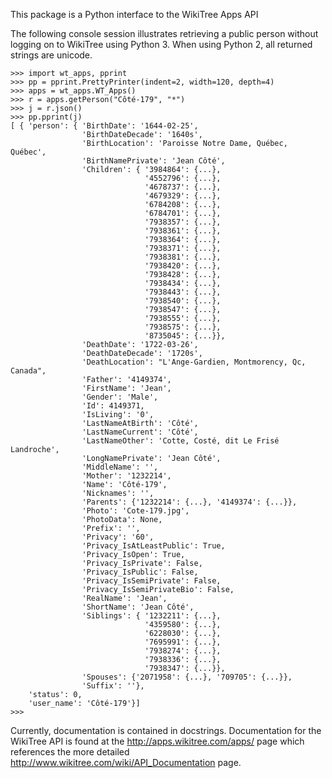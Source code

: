 This package is a Python interface to the WikiTree Apps API

The following console session illustrates retrieving a public person
without logging on to WikiTree using Python 3. When using
Python 2, all returned strings are unicode.

    >>> import wt_apps, pprint
    >>> pp = pprint.PrettyPrinter(indent=2, width=120, depth=4)
    >>> apps = wt_apps.WT_Apps()
    >>> r = apps.getPerson("Côté-179", "*")
    >>> j = r.json()
    >>> pp.pprint(j)
    [ { 'person': { 'BirthDate': '1644-02-25',
                    'BirthDateDecade': '1640s',
                    'BirthLocation': 'Paroisse Notre Dame, Québec, Québec',
                    'BirthNamePrivate': 'Jean Côté',
                    'Children': { '3984864': {...},
                                  '4552796': {...},
                                  '4678737': {...},
                                  '4679329': {...},
                                  '6784208': {...},
                                  '6784701': {...},
                                  '7938357': {...},
                                  '7938361': {...},
                                  '7938364': {...},
                                  '7938371': {...},
                                  '7938381': {...},
                                  '7938420': {...},
                                  '7938428': {...},
                                  '7938434': {...},
                                  '7938443': {...},
                                  '7938540': {...},
                                  '7938547': {...},
                                  '7938555': {...},
                                  '7938575': {...},
                                  '8735045': {...}},
                    'DeathDate': '1722-03-26',
                    'DeathDateDecade': '1720s',
                    'DeathLocation': "L'Ange-Gardien, Montmorency, Qc, Canada",
                    'Father': '4149374',
                    'FirstName': 'Jean',
                    'Gender': 'Male',
                    'Id': 4149371,
                    'IsLiving': '0',
                    'LastNameAtBirth': 'Côté',
                    'LastNameCurrent': 'Côté',
                    'LastNameOther': 'Cotte, Costé, dit Le Frisé Landroche',
                    'LongNamePrivate': 'Jean Côté',
                    'MiddleName': '',
                    'Mother': '1232214',
                    'Name': 'Côté-179',
                    'Nicknames': '',
                    'Parents': {'1232214': {...}, '4149374': {...}},
                    'Photo': 'Cote-179.jpg',
                    'PhotoData': None,
                    'Prefix': '',
                    'Privacy': '60',
                    'Privacy_IsAtLeastPublic': True,
                    'Privacy_IsOpen': True,
                    'Privacy_IsPrivate': False,
                    'Privacy_IsPublic': False,
                    'Privacy_IsSemiPrivate': False,
                    'Privacy_IsSemiPrivateBio': False,
                    'RealName': 'Jean',
                    'ShortName': 'Jean Côté',
                    'Siblings': { '1232211': {...},
                                  '4359580': {...},
                                  '6228030': {...},
                                  '7695991': {...},
                                  '7938274': {...},
                                  '7938336': {...},
                                  '7938347': {...}},
                    'Spouses': {'2071958': {...}, '709705': {...}},
                    'Suffix': ''},
        'status': 0,
        'user_name': 'Côté-179'}]
    >>>

Currently, documentation is contained in docstrings.
Documentation for the WikiTree API is found at the http://apps.wikitree.com/apps/ page
which references the more detailed http://www.wikitree.com/wiki/API_Documentation
page.
